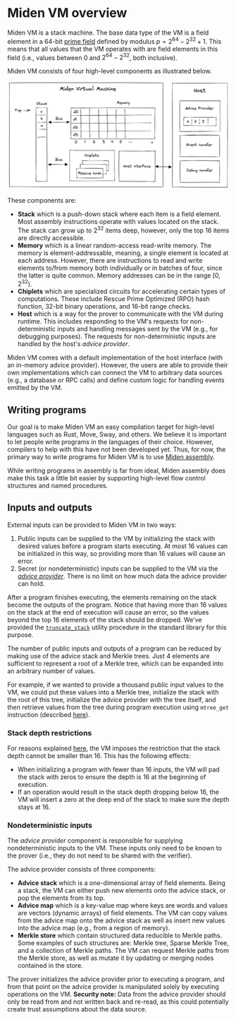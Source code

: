 # Miden VM overview

Miden VM is a stack machine. The base data type of the VM is a field element in a 64-bit [prime field](https://en.wikipedia.org/wiki/Finite_field) defined by modulus $p = 2^{64} - 2^{32} + 1$. This means that all values that the VM operates with are field elements in this field (i.e., values between $0$ and $2^{64} - 2^{32}$, both inclusive).

Miden VM consists of four high-level components as illustrated below.

![vm_components](../assets/intro/vm_components.png)

These components are:

* **Stack** which is a push-down stack where each item is a field element. Most assembly instructions operate with values located on the stack. The stack can grow up to $2^{32}$ items deep, however, only the top 16 items are directly accessible.
* **Memory** which is a linear random-access read-write memory. The memory is element-addressable, meaning, a single element is located at each address. However, there are instructions to read and write elements to/from memory both individually or in batches of four, since the latter is quite common. Memory addresses can be in the range $[0, 2^{32})$.
* **Chiplets** which are specialized circuits for accelerating certain types of computations. These include Rescue Prime Optimized (RPO) hash function, 32-bit binary operations, and 16-bit range checks.
* **Host** which is a way for the prover to communicate with the VM during runtime. This includes responding to the VM's requests for non-deterministic inputs and handling messages sent by the VM (e.g., for debugging purposes). The requests for non-deterministic inputs are handled by the host's *advice provider*.

Miden VM comes with a default implementation of the host interface (with an in-memory advice provider). However, the users are able to provide their own implementations which can connect the VM to arbitrary data sources (e.g., a database or RPC calls) and define custom logic for handling events emitted by the VM.

## Writing programs

Our goal is to make Miden VM an easy compilation target for high-level languages such as Rust, Move, Sway, and others. We believe it is important to let people write programs in the languages of their choice. However, compilers to help with this have not been developed yet. Thus, for now, the primary way to write programs for Miden VM is to use [Miden assembly](../user_docs/assembly/main.md).

While writing programs in assembly is far from ideal, Miden assembly does make this task a little bit easier by supporting high-level flow control structures and named procedures.

## Inputs and outputs

External inputs can be provided to Miden VM in two ways:

1. Public inputs can be supplied to the VM by initializing the stack with desired values before a program starts executing. At most 16 values can be initialized in this way, so providing more than 16 values will cause an error.
2. Secret (or nondeterministic) inputs can be supplied to the VM via the [*advice provider*](#nondeterministic-inputs). There is no limit on how much data the advice provider can hold.

After a program finishes executing, the elements remaining on the stack become the outputs of the program. Notice that having more than 16 values on the stack at the end of execution will cause an error, so the values beyond the top 16 elements of the stack should be dropped. We've provided the [`truncate_stack`](../user_docs/stdlib/sys.md) utility procedure in the standard library for this purpose.

The number of public inputs and outputs of a program can be reduced by making use of the advice stack and Merkle trees. Just 4 elements are sufficient to represent a root of a Merkle tree, which can be expanded into an arbitrary number of values.

For example, if we wanted to provide a thousand public input values to the VM, we could put these values into a Merkle tree, initialize the stack with the root of this tree, initialize the advice provider with the tree itself, and then retrieve values from the tree during program execution using `mtree_get` instruction (described [here](../user_docs/assembly/cryptographic_operations.md#hashing-and-merkle-trees)).

### Stack depth restrictions

For reasons explained [here](../design/stack/main.md), the VM imposes the restriction that the stack depth cannot be smaller than $16$. This has the following effects:

* When initializing a program with fewer than $16$ inputs, the VM will pad the stack with zeros to ensure the depth is $16$ at the beginning of execution.
* If an operation would result in the stack depth dropping below $16$, the VM will insert a zero at the deep end of the stack to make sure the depth stays at $16$.

### Nondeterministic inputs

The *advice provider* component is responsible for supplying nondeterministic inputs to the VM. These inputs only need to be known to the prover (i.e., they do not need to be shared with the verifier).

The advice provider consists of three components:

* **Advice stack** which is a one-dimensional array of field elements. Being a stack, the VM can either push new elements onto the advice stack, or pop the elements from its top.
* **Advice map** which is a key-value map where keys are words and values are vectors (dynamic arrays) of field elements. The VM can copy values from the advice map onto the advice stack as well as insert new values into the advice map (e.g., from a region of memory).
* **Merkle store** which contain structured data reducible to Merkle paths. Some examples of such structures are: Merkle tree, Sparse Merkle Tree, and a collection of Merkle paths. The VM can request Merkle paths from the Merkle store, as well as mutate it by updating or merging nodes contained in the store.

The prover initializes the advice provider prior to executing a program, and from that point on the advice provider is manipulated solely by executing operations on the VM. **Security note:** Data from the advice provider should only be read from and not written back and re-read, as this could potentially create trust assumptions about the data source.
